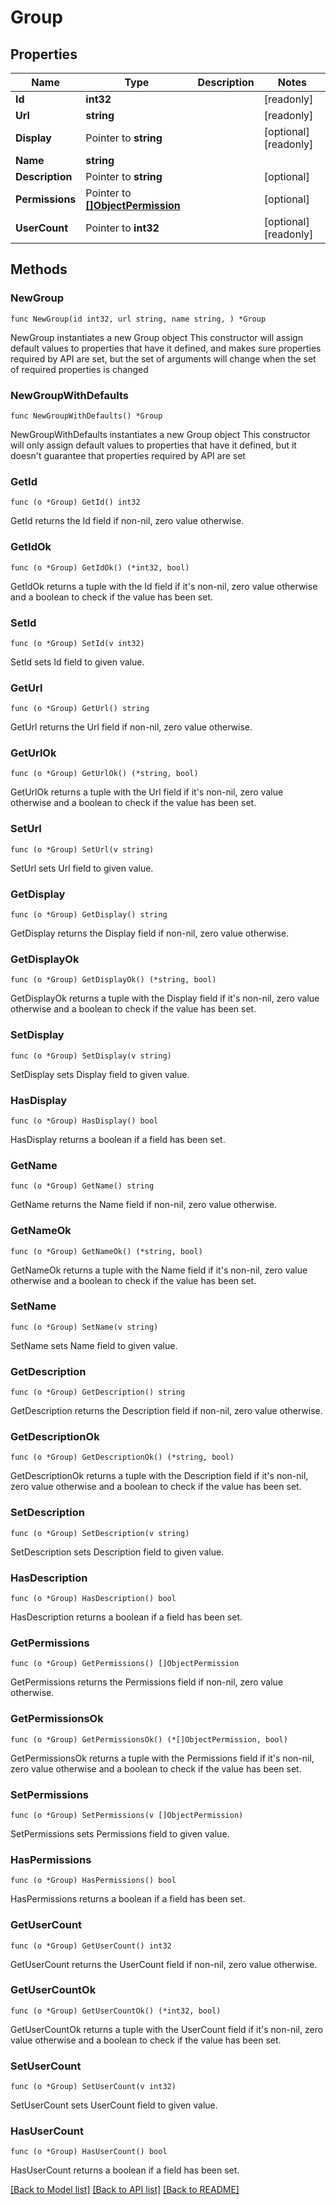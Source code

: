 # Group

## Properties

Name | Type | Description | Notes
------------ | ------------- | ------------- | -------------
**Id** | **int32** |  | [readonly] 
**Url** | **string** |  | [readonly] 
**Display** | Pointer to **string** |  | [optional] [readonly] 
**Name** | **string** |  | 
**Description** | Pointer to **string** |  | [optional] 
**Permissions** | Pointer to [**[]ObjectPermission**](ObjectPermission.md) |  | [optional] 
**UserCount** | Pointer to **int32** |  | [optional] [readonly] 

## Methods

### NewGroup

`func NewGroup(id int32, url string, name string, ) *Group`

NewGroup instantiates a new Group object
This constructor will assign default values to properties that have it defined,
and makes sure properties required by API are set, but the set of arguments
will change when the set of required properties is changed

### NewGroupWithDefaults

`func NewGroupWithDefaults() *Group`

NewGroupWithDefaults instantiates a new Group object
This constructor will only assign default values to properties that have it defined,
but it doesn't guarantee that properties required by API are set

### GetId

`func (o *Group) GetId() int32`

GetId returns the Id field if non-nil, zero value otherwise.

### GetIdOk

`func (o *Group) GetIdOk() (*int32, bool)`

GetIdOk returns a tuple with the Id field if it's non-nil, zero value otherwise
and a boolean to check if the value has been set.

### SetId

`func (o *Group) SetId(v int32)`

SetId sets Id field to given value.


### GetUrl

`func (o *Group) GetUrl() string`

GetUrl returns the Url field if non-nil, zero value otherwise.

### GetUrlOk

`func (o *Group) GetUrlOk() (*string, bool)`

GetUrlOk returns a tuple with the Url field if it's non-nil, zero value otherwise
and a boolean to check if the value has been set.

### SetUrl

`func (o *Group) SetUrl(v string)`

SetUrl sets Url field to given value.


### GetDisplay

`func (o *Group) GetDisplay() string`

GetDisplay returns the Display field if non-nil, zero value otherwise.

### GetDisplayOk

`func (o *Group) GetDisplayOk() (*string, bool)`

GetDisplayOk returns a tuple with the Display field if it's non-nil, zero value otherwise
and a boolean to check if the value has been set.

### SetDisplay

`func (o *Group) SetDisplay(v string)`

SetDisplay sets Display field to given value.

### HasDisplay

`func (o *Group) HasDisplay() bool`

HasDisplay returns a boolean if a field has been set.

### GetName

`func (o *Group) GetName() string`

GetName returns the Name field if non-nil, zero value otherwise.

### GetNameOk

`func (o *Group) GetNameOk() (*string, bool)`

GetNameOk returns a tuple with the Name field if it's non-nil, zero value otherwise
and a boolean to check if the value has been set.

### SetName

`func (o *Group) SetName(v string)`

SetName sets Name field to given value.


### GetDescription

`func (o *Group) GetDescription() string`

GetDescription returns the Description field if non-nil, zero value otherwise.

### GetDescriptionOk

`func (o *Group) GetDescriptionOk() (*string, bool)`

GetDescriptionOk returns a tuple with the Description field if it's non-nil, zero value otherwise
and a boolean to check if the value has been set.

### SetDescription

`func (o *Group) SetDescription(v string)`

SetDescription sets Description field to given value.

### HasDescription

`func (o *Group) HasDescription() bool`

HasDescription returns a boolean if a field has been set.

### GetPermissions

`func (o *Group) GetPermissions() []ObjectPermission`

GetPermissions returns the Permissions field if non-nil, zero value otherwise.

### GetPermissionsOk

`func (o *Group) GetPermissionsOk() (*[]ObjectPermission, bool)`

GetPermissionsOk returns a tuple with the Permissions field if it's non-nil, zero value otherwise
and a boolean to check if the value has been set.

### SetPermissions

`func (o *Group) SetPermissions(v []ObjectPermission)`

SetPermissions sets Permissions field to given value.

### HasPermissions

`func (o *Group) HasPermissions() bool`

HasPermissions returns a boolean if a field has been set.

### GetUserCount

`func (o *Group) GetUserCount() int32`

GetUserCount returns the UserCount field if non-nil, zero value otherwise.

### GetUserCountOk

`func (o *Group) GetUserCountOk() (*int32, bool)`

GetUserCountOk returns a tuple with the UserCount field if it's non-nil, zero value otherwise
and a boolean to check if the value has been set.

### SetUserCount

`func (o *Group) SetUserCount(v int32)`

SetUserCount sets UserCount field to given value.

### HasUserCount

`func (o *Group) HasUserCount() bool`

HasUserCount returns a boolean if a field has been set.


[[Back to Model list]](../README.md#documentation-for-models) [[Back to API list]](../README.md#documentation-for-api-endpoints) [[Back to README]](../README.md)


